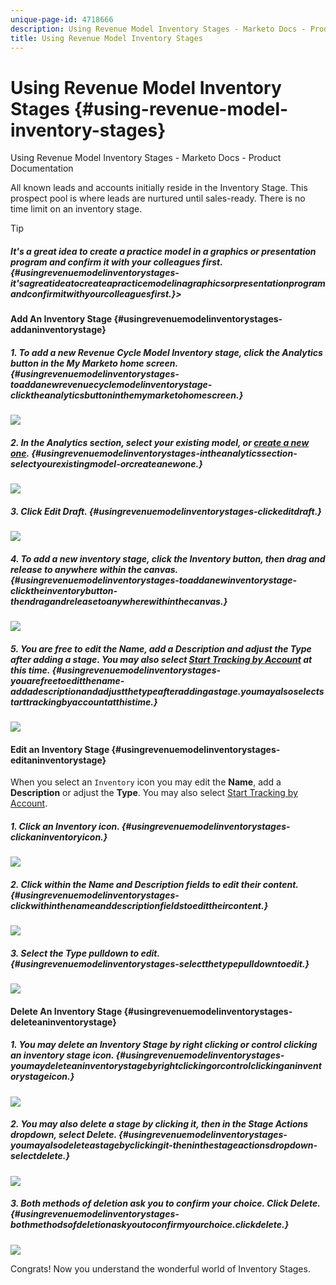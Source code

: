 ```yaml
---
unique-page-id: 4718666
description: Using Revenue Model Inventory Stages - Marketo Docs - Product Documentation
title: Using Revenue Model Inventory Stages
---
```


# Using Revenue Model Inventory Stages {#using-revenue-model-inventory-stages}

Using Revenue Model Inventory Stages - Marketo Docs - Product Documentation

All known leads and accounts initially reside in the Inventory Stage. This prospect pool is where leads are nurtured until sales-ready. There is no time limit on an inventory stage.

>[!TIP]
>
>##### It's a great idea to create a practice model in a graphics or presentation program and confirm it with your colleagues first.  {#usingrevenuemodelinventorystages-it'sagreatideatocreateapracticemodelinagraphicsorpresentationprogramandconfirmitwithyourcolleaguesfirst.}>

#### Add An Inventory Stage {#usingrevenuemodelinventorystages-addaninventorystage}

##### 1. To add a new Revenue Cycle Model Inventory stage, click the Analytics button in the My Marketo home screen. {#usingrevenuemodelinventorystages-toaddanewrevenuecyclemodelinventorystage-clicktheanalyticsbuttoninthemymarketohomescreen.}

![](assets/image2015-4-27-11-3a54-3a41.png)

##### 2. In the Analytics section, select your existing model, or [create a new one](create-a-new-revenue-model.md). {#usingrevenuemodelinventorystages-intheanalyticssection-selectyourexistingmodel-orcreateanewone.}

![](assets/image2015-4-27-14-3a31-3a53.png)

##### 3. Click Edit Draft. {#usingrevenuemodelinventorystages-clickeditdraft.}

![](assets/image2015-4-27-12-3a10-3a49.png)

##### 4. To add a new inventory stage, click the Inventory button, then drag and release to anywhere within the canvas. {#usingrevenuemodelinventorystages-toaddanewinventorystage-clicktheinventorybutton-thendragandreleasetoanywherewithinthecanvas.}

![](assets/image2015-4-28-13-3a9-3a37.png)

##### 5. You are free to edit the Name, add a Description and adjust the Type after adding a stage. You may also select [Start Tracking by Account](start-tracking-by-account-in-the-revenue-modeler.md) at this time. {#usingrevenuemodelinventorystages-youarefreetoeditthename-addadescriptionandadjustthetypeafteraddingastage.youmayalsoselectstarttrackingbyaccountatthistime.}

![](assets/image2015-4-27-13-3a29-3a2.png)

#### Edit an Inventory Stage {#usingrevenuemodelinventorystages-editaninventorystage}

When you select an `Inventory` icon you may edit the **Name**, add a **Description** or adjust the **Type**. You may also select [Start Tracking by Account](start-tracking-by-account-in-the-revenue-modeler.md).

##### 1. Click an Inventory icon.  {#usingrevenuemodelinventorystages-clickaninventoryicon.}

![](assets/image2015-4-27-15-3a55-3a10.png)

##### 2. Click within the Name and Description fields to edit their content. {#usingrevenuemodelinventorystages-clickwithinthenameanddescriptionfieldstoedittheircontent.}

![](assets/image2015-4-27-13-3a34-3a58.png)

##### 3. Select the Type pulldown to edit. {#usingrevenuemodelinventorystages-selectthetypepulldowntoedit.}

![](assets/image2015-4-27-13-3a36-3a52.png)

#### Delete An Inventory Stage {#usingrevenuemodelinventorystages-deleteaninventorystage}

##### 1. You may delete an Inventory Stage by right clicking or control clicking an inventory stage icon. {#usingrevenuemodelinventorystages-youmaydeleteaninventorystagebyrightclickingorcontrolclickinganinventorystageicon.}

![](assets/image2015-4-28-13-3a0-3a20.png)

##### 2. You may also delete a stage by clicking it, then in the Stage Actions dropdown, select Delete. {#usingrevenuemodelinventorystages-youmayalsodeleteastagebyclickingit-theninthestageactionsdropdown-selectdelete.}

![](assets/image2015-4-28-13-3a1-3a17.png)

##### 3. Both methods of deletion ask you to confirm your choice. Click Delete. {#usingrevenuemodelinventorystages-bothmethodsofdeletionaskyoutoconfirmyourchoice.clickdelete.}

![](assets/image2015-4-28-13-3a5-3a26.png)

Congrats! Now you understand the wonderful world of Inventory Stages.
